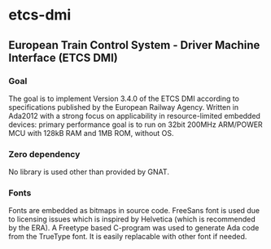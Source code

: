 # etcs-dmi

## European Train Control System - Driver Machine Interface (ETCS DMI)
### Goal
The goal is to implement Version 3.4.0 of the ETCS DMI according to specifications published by the European Railway Agency.
Written in Ada2012 with a strong focus on applicability in resource-limited embedded devices: 
primary performance goal is to run on 32bit 200MHz ARM/POWER MCU with 128kB RAM and 1MB ROM, without OS.

### Zero dependency
No library is used other than provided by GNAT. 

### Fonts
Fonts are embedded as bitmaps in source code. FreeSans font is used due to licensing issues which is inspired by Helvetica (which is recommended by the ERA). 
A Freetype based C-program was used to generate Ada code from the TrueType font. It is easily replacable with other font if needed.
